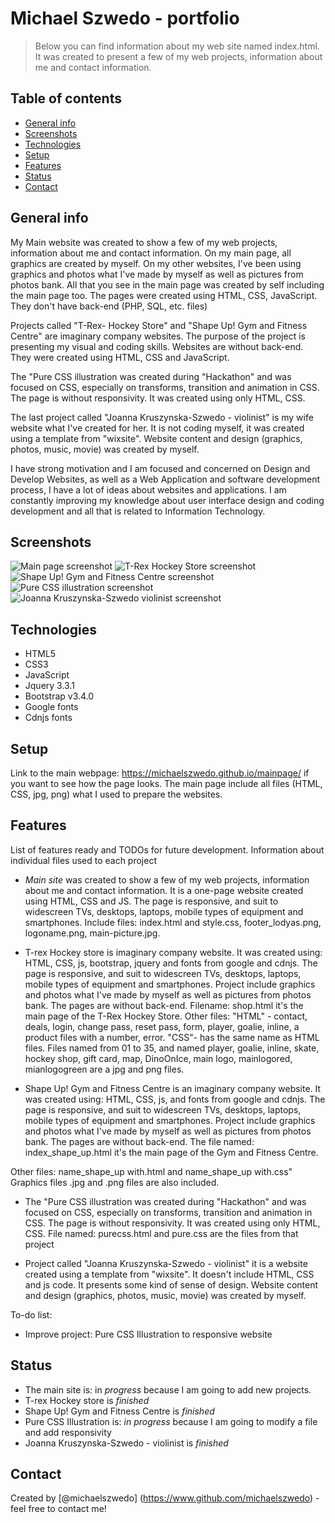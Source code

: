 # Michael Szwedo - portfolio
> Below you can find information about my web site named index.html. It was created to present a few of my web projects, information about me and contact information. 

## Table of contents
* [General info](#general-info)
* [Screenshots](#screenshots)
* [Technologies](#technologies)
* [Setup](#setup)
* [Features](#features)
* [Status](#status)
* [Contact](#contact)

## General info
My Main website was created to show a few of my web projects, information about me and contact information.
On my main page, all graphics are created by myself. On my other websites, I've been using graphics and photos what I've made by myself as well as pictures from photos bank.
All that you see in the main page was created by self including the main page too. The pages were created using HTML, CSS, JavaScript. They don't have back-end (PHP, SQL, etc. files)

Projects called "T-Rex- Hockey Store" and "Shape Up! Gym and Fitness Centre" are imaginary company websites. 
The purpose of the project is presenting my visual and coding skills. Websites are without back-end. They were created using HTML, CSS and JavaScript. 

The "Pure CSS illustration was created during "Hackathon" and was focused on CSS, especially on transforms, transition and animation in CSS. The page is without responsivity. It was created using only HTML, CSS.

The last project called "Joanna Kruszynska-Szwedo - violinist" is my wife website what I've created for her. It is not coding myself, 
it was created using a template from "wixsite". Website content and design (graphics, photos, music, movie) was created by myself.

I have strong motivation and I am focused and concerned on Design and Develop Websites, as well as a Web Application and software development process, I have a lot of ideas about websites and applications. I am constantly improving my knowledge about user interface design and coding development and all that is related to Information Technology. 


## Screenshots
![Main page screenshot](mainpage.jpg)
![T-Rex Hockey Store screenshot](hockeyshop.jpg)
![Shape Up! Gym and Fitness Centre screenshot](gymandfitness.jpg)
![Pure CSS illustration screenshot](picture.jpg)
![Joanna Kruszynska-Szwedo violinist screenshot](musicien.jpg)

## Technologies
* HTML5
* CSS3
* JavaScript
* Jquery 3.3.1
* Bootstrap v3.4.0 
* Google fonts
* Cdnjs fonts 

## Setup
Link to the main webpage: https://michaelszwedo.github.io/mainpage/ if you want to see how the page looks.
The main page include all files (HTML, CSS, jpg, png) what I used to prepare the websites.


## Features
List of features ready and TODOs for future development. Information about individual files used to each project

* _Main site_ was created to show a few of my web projects, information about me and contact information. It is a one-page website created using HTML, CSS and JS. The page is responsive, and suit to widescreen TVs, desktops, laptops, mobile types of equipment and smartphones.
  Include files: index.html and style.css, footer_lodyas.png, logoname.png, main-picture.jpg.

* T-rex Hockey store is imaginary company website. It was created using: HTML, CSS, js, bootstrap, jquery and fonts from google and cdnjs. The page is responsive, and suit to widescreen TVs, desktops, laptops, mobile types of equipment and smartphones. Project include graphics and photos what I've made by myself as well as pictures from photos bank. 
 The pages are without back-end. 
 Filename: shop.html it's the main page of the T-Rex Hockey Store.
 Other files: "HTML" - contact, deals, login, change pass, reset pass, form, player, goalie, inline, a product files with a number, error. "CSS"- has the same name as HTML files. Files named from 01 to 35, and named player, goalie, inline, skate, hockey shop, gift card, map, DinoOnIce, main logo, mainlogored, mianlogogreen are a jpg and png files. 

* Shape Up! Gym and Fitness Centre is an imaginary company website. It was created using: HTML, CSS, js, and fonts from google and cdnjs. The page is responsive, and suit to widescreen TVs, desktops, laptops, mobile types of equipment and smartphones. Project include graphics and photos what I've made by myself as well as pictures from photos bank. 
 The pages are without back-end. 
 The file named: index_shape_up.html it's the main page of the Gym and Fitness Centre.

 Other files: name_shape_up with.html and name_shape_up with.css"  Graphics files .jpg and .png files are also included. 

* The "Pure CSS illustration was created during "Hackathon" and was focused on CSS, especially on transforms, transition and animation in CSS. The page is without responsivity. It was created using only HTML, CSS.
File named: purecss.html and pure.css are the files from that project
 
* Project called "Joanna Kruszynska-Szwedo - violinist" it is a website created using a template from "wixsite". It doesn't include HTML, CSS and js code.
It presents some kind of sense of design. Website content and design (graphics, photos, music, movie) was created by myself.

To-do list:

* Improve project: Pure CSS Illustration to responsive website


## Status
* The main site is: in _progress_ because I am going to add new projects.
* T-rex Hockey store is _finished_
* Shape Up! Gym and Fitness Centre is _finished_
* Pure CSS Illustration is: _in progress_ because I am going to modify a file and add responsivity 
* Joanna Kruszynska-Szwedo - violinist is _finished_

## Contact
Created by [@michaelszwedo] (https://www.github.com/michaelszwedo) - feel free to contact me!


